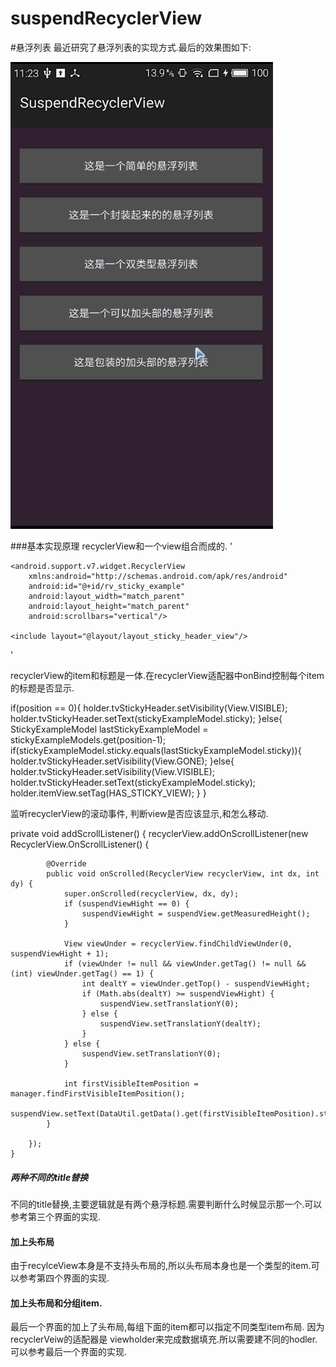 # suspendRecyclerView
#悬浮列表
最近研究了悬浮列表的实现方式.最后的效果图如下:

![image](https://github.com/zmin666/suspendRecyclerView/blob/master/picture_title.gif )

###基本实现原理
recyclerView和一个view组合而成的.
'<merge>

    <android.support.v7.widget.RecyclerView
        xmlns:android="http://schemas.android.com/apk/res/android"
        android:id="@+id/rv_sticky_example"
        android:layout_width="match_parent"
        android:layout_height="match_parent"
        android:scrollbars="vertical"/>

    <include layout="@layout/layout_sticky_header_view"/>
</merge>'

recyclerView的item和标题是一体.在recyclerView适配器中onBind控制每个item的标题是否显示.
<p></p>
 	if(position == 0){
            holder.tvStickyHeader.setVisibility(View.VISIBLE);
            holder.tvStickyHeader.setText(stickyExampleModel.sticky);
        }else{
            StickyExampleModel lastStickyExampleModel = stickyExampleModels.get(position-1);
            if(stickyExampleModel.sticky.equals(lastStickyExampleModel.sticky)){
                holder.tvStickyHeader.setVisibility(View.GONE);
            }else{
                holder.tvStickyHeader.setVisibility(View.VISIBLE);
                holder.tvStickyHeader.setText(stickyExampleModel.sticky);
                holder.itemView.setTag(HAS_STICKY_VIEW);
            }
        }

	

监听recyclerView的滚动事件,
判断view是否应该显示,和怎么移动.
<p></p>
 		private void addScrollListener() {
        recyclerView.addOnScrollListener(new RecyclerView.OnScrollListener() {

            @Override
            public void onScrolled(RecyclerView recyclerView, int dx, int dy) {
                super.onScrolled(recyclerView, dx, dy);
                if (suspendViewHight == 0) {
                    suspendViewHight = suspendView.getMeasuredHeight();
                }

                View viewUnder = recyclerView.findChildViewUnder(0, suspendViewHight + 1);
                if (viewUnder != null && viewUnder.getTag() != null && (int) viewUnder.getTag() == 1) {
                    int dealtY = viewUnder.getTop() - suspendViewHight;
                    if (Math.abs(dealtY) >= suspendViewHight) {
                        suspendView.setTranslationY(0);
                    } else {
                        suspendView.setTranslationY(dealtY);
                    }
                } else {
                    suspendView.setTranslationY(0);
                }

                int firstVisibleItemPosition = manager.findFirstVisibleItemPosition();
                suspendView.setText(DataUtil.getData().get(firstVisibleItemPosition).sticky);
            }

        });
    }

##### 两种不同的title替换 
不同的title替换,主要逻辑就是有两个悬浮标题.需要判断什么时候显示那一个.可以参考第三个界面的实现.
####  加上头布局
由于recylceView本身是不支持头布局的,所以头布局本身也是一个类型的item.可以参考第四个界面的实现.
####  加上头布局和分组item.
最后一个界面的加上了头布局,每组下面的item都可以指定不同类型item布局. 因为recyclerVeiw的适配器是
viewholder来完成数据填充.所以需要建不同的hodler.可以参考最后一个界面的实现.
